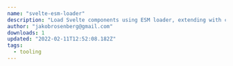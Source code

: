 ```yaml
---
name: "svelte-esm-loader"
description: "Load Svelte components using ESM loader, extending with custom options."
author: "jakobrosenberg@gmail.com"
downloads: 1
updated: "2022-02-11T12:52:08.182Z"
tags: 
  - tooling
---
```

